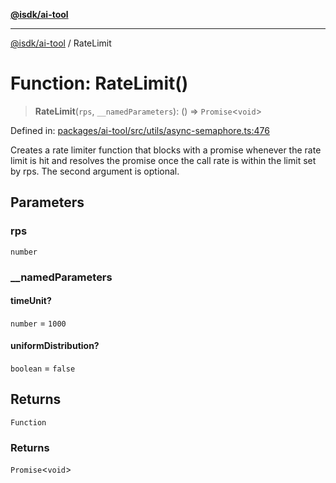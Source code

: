 [**@isdk/ai-tool**](../README.md)

***

[@isdk/ai-tool](../globals.md) / RateLimit

# Function: RateLimit()

> **RateLimit**(`rps`, `__namedParameters`): () => `Promise`\<`void`\>

Defined in: [packages/ai-tool/src/utils/async-semaphore.ts:476](https://github.com/isdk/ai-tool.js/blob/83a1524a1644365964efc043a7a7991d8fd46b49/src/utils/async-semaphore.ts#L476)

Creates a rate limiter function that blocks with a promise whenever the rate limit is hit and resolves the promise once the call rate is within the limit set by rps. The second argument is optional.

## Parameters

### rps

`number`

### \_\_namedParameters

#### timeUnit?

`number` = `1000`

#### uniformDistribution?

`boolean` = `false`

## Returns

`Function`

### Returns

`Promise`\<`void`\>
